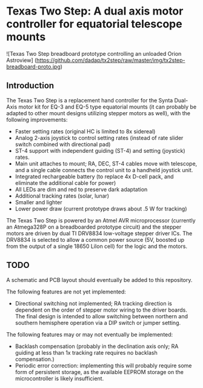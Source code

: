 Texas Two Step: A dual axis motor controller for equatorial telescope mounts
============================================================================

![Texas Two Step breadboard prototype controlling an unloaded Orion Astroview]
(https://github.com/dadap/tx2step/raw/master/img/tx2step-breadboard-proto.jpg)

Introduction
------------

The Texas Two Step is a replacement hand controller for the Synta Dual-Axis
motor kit for EQ-3 and EQ-5 type equatorial mounts (it can probably be adapted
to other mount designs utilizing stepper motors as well), with the following
improvements:

* Faster setting rates (original HC is limited to 8x sidereal)
* Analog 2-axis joystick to control setting rates (instead of rate slider switch
  combined with directional pad)
* ST-4 support with independent guiding (ST-4) and setting (joystick) rates.
* Main unit attaches to mount; RA, DEC, ST-4 cables move with telescope, and a
  single cable connects the control unit to a handheld joystick unit.
* Integrated rechargeable battery (to replace 4x D-cell pack, and eliminate the
  additional cable for power)
* All LEDs are dim and red to preserve dark adaptation
* Additional tracking rates (solar, lunar)
* Smaller and lighter
* Lower power draw (current prototype draws about .5 W for tracking)

The Texas Two Step is powered by an Atmel AVR microprocessor (currently an
Atmega328P on a breadboarded prototype circuit) and the stepper motors are
driven by dual TI DRV8834 low-voltage stepper driver ICs. The DRV8834 is
selected to allow a common power source (5V, boosted up from the output of a
single 18650 LiIon cell) for the logic and the motors.

TODO
----

A schematic and PCB layout should eventually be added to this repository.

The following features are not yet implemented:

* Directional switching not implemented; RA tracking direction is dependent on
  the order of stepper motor wiring to the driver boards. The final design is
  intended to allow switching between northern and southern hemisphere operation
  via a DIP switch or jumper setting.

The following features may or may not eventually be implemented:

* Backlash compensation (probably in the declination axis only; RA guiding at
  less than 1x tracking rate requires no backlash compensation.)
* Periodic error correction: implementing this will probably require some form
  of persistent storage, as the available EEPROM storage on the microcontroller
  is likely insufficient.

